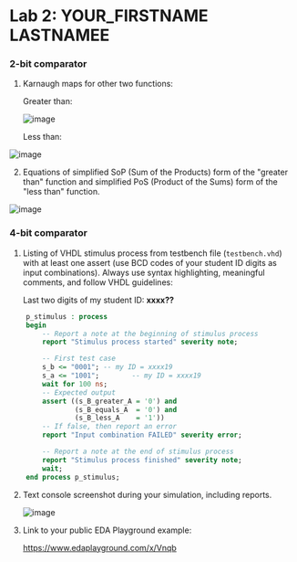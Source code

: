 # Lab 2: YOUR_FIRSTNAME LASTNAMEE

### 2-bit comparator

1. Karnaugh maps for other two functions:

   Greater than:

   ![image](https://user-images.githubusercontent.com/99410759/155109033-d8e74a73-29c4-4f93-8911-d1d2d7d8a184.png)


   Less than:

  ![image](https://user-images.githubusercontent.com/99410759/155108903-859121c9-2620-4a08-8477-3e03c7b1a322.png)


2. Equations of simplified SoP (Sum of the Products) form of the "greater than" function and simplified PoS (Product of the Sums) form of the "less than" function.

![image](https://user-images.githubusercontent.com/99410759/155108729-3a72de9c-b33c-4b56-9e58-9a7fa173d1bf.png)

### 4-bit comparator

1. Listing of VHDL stimulus process from testbench file (`testbench.vhd`) with at least one assert (use BCD codes of your student ID digits as input combinations). Always use syntax highlighting, meaningful comments, and follow VHDL guidelines:

   Last two digits of my student ID: **xxxx??**

```vhdl
    p_stimulus : process
    begin
        -- Report a note at the beginning of stimulus process
        report "Stimulus process started" severity note;

        -- First test case
        s_b <= "0001"; -- my ID = xxxx19
        s_a <= "1001";        -- my ID = xxxx19
        wait for 100 ns;
        -- Expected output
        assert ((s_B_greater_A = '0') and
                (s_B_equals_A  = '0') and
                (s_B_less_A    = '1'))
        -- If false, then report an error
        report "Input combination FAILED" severity error;

        -- Report a note at the end of stimulus process
        report "Stimulus process finished" severity note;
        wait;
    end process p_stimulus;
```

2. Text console screenshot during your simulation, including reports.

   ![image](https://user-images.githubusercontent.com/99410759/155112830-04792c37-b804-449c-9f53-9ff7654b8597.png)


3. Link to your public EDA Playground example:

   https://www.edaplayground.com/x/Vnqb
